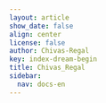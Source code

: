 ```yaml
---
layout: article
show_date: false
align: center
license: false
author: Chivas-Regal
key: index-dream-begin
title: Chivas_Regal
sidebar:
  nav: docs-en
---
```

